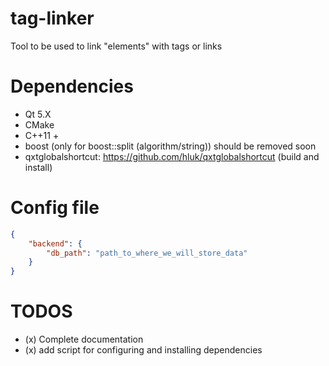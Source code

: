 tag-linker
==========

Tool to be used to link "elements" with tags or links


Dependencies
============

* Qt 5.X
* CMake
* C++11 +
* boost (only for boost::split (algorithm/string)) should be removed soon
* qxtglobalshortcut: https://github.com/hluk/qxtglobalshortcut (build and install)



Config file
=======

```json
{
    "backend": {
        "db_path": "path_to_where_we_will_store_data"
    }
}
```

TODOS
======

* (x) Complete documentation
* (x) add script for configuring and installing dependencies